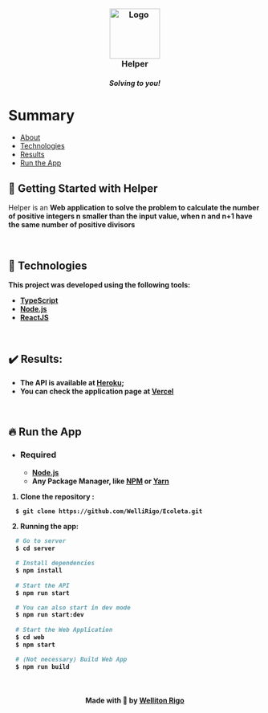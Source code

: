 <h3 align="center">
    <img alt="Logo" title="#logo" width="100px" src="https://i.imgur.com/gmMROJl.png">    
    <br>
    Helper
</h3>
<h5 align="center">Solving to you!</h4> 

# Summary
- [About](#about)
- [Technologies](#technologies)
- [Results](#results)
- [Run the App](#run)

<a id="about"></a>
## 🔖 Getting Started with Helper

Helper is an <strong>Web application</string> to solve the problem to calculate the number of positive integers n smaller than the input value, when n and n+1 have the same number of positive divisors 

<br>

<a id="technologies"></a>
## :rocket: Technologies

This project was developed using the following tools:
- [TypeScript](https://www.typescriptlang.org/)
- [Node.js](https://nodejs.org/en/)
- [ReactJS](https://reactjs.org/)

<br/>

<a id="results"></a>
## :heavy_check_mark: Results:

- The API is available at [Heroku](https://reactjs.org/);
- You can check the application page at [Vercel](https://reactjs.org/)

<br/>

<a id="run"></a>
## :fire: Run the App
- ### **Required**
  - **[Node.js](https://nodejs.org/en/)**
  - Any Package Manager, like **[NPM](https://www.npmjs.com/)** or **[Yarn](https://yarnpkg.com/)**
1. Clone the repository :
```sh
  $ git clone https://github.com/WelliRigo/Ecoleta.git
```
2. Running the app:
```sh
  # Go to server
  $ cd server

  # Install dependencies
  $ npm install
  
  # Start the API
  $ npm run start

  # You can also start in dev mode
  $ npm run start:dev
  
  # Start the Web Application
  $ cd web
  $ npm start

  # (Not necessary) Build Web App
  $ npm run build

```
<br>

<h4 align="center">
    Made with 💜 by <a href="www.linkedin.com/in/welliton-rigo" target="_blank">Welliton Rigo</a>
</h4>


